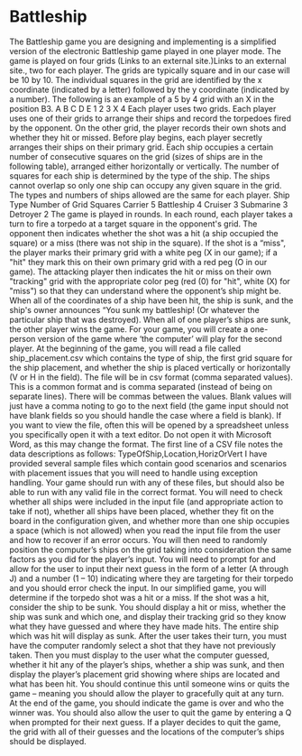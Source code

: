 # Battleship
The Battleship game you are designing and implementing is a simplified version of the electronic Battleship game played in one player mode.     The game is played on four grids (Links to an external site.)Links to an external site., two for each player. The grids are typically square and in our case will be 10 by 10.  The individual squares in the grid are identified by the x coordinate (indicated by a letter) followed by the y coordinate (indicated by a number). The following is an example of a 5 by 4 grid with an X in the position B3.               A     B      C      D      E  1  2  3                X  4      Each player uses two grids.  Each player uses one of their grids to arrange their ships and record the torpedoes fired by the opponent. On the other grid, the player records their own shots and whether they hit or missed.   Before play begins, each player secretly arranges their ships on their primary grid. Each ship occupies a certain number of consecutive squares on the grid (sizes of ships are in the following table), arranged either horizontally or vertically. The number of squares for each ship is determined by the type of the ship. The ships cannot overlap so only one ship can occupy any given square in the grid.  The types and numbers of ships allowed are the same for each player.     Ship Type  Number of Grid Squares  Carrier  5  Battleship  4  Cruiser  3  Submarine  3  Detroyer  2     The game is played in rounds. In each round, each player takes a turn to fire a torpedo at a target square in the opponent's grid. The opponent then indicates whether the shot was a hit (a ship occupied the square) or a miss (there was not ship in the square).  If the shot is a “miss", the player marks their primary grid with a white peg (X in our game); if a "hit" they mark this on their own primary grid with a red peg (O in our game). The attacking player then indicates the hit or miss on their own "tracking" grid with the appropriate color peg (red (0) for "hit", white (X) for "miss") so that they can understand where the opponent’s ship might be.     When all of the coordinates of a ship have been hit, the ship is sunk, and the ship's owner announces “You sunk my battleship! (Or whatever the particular ship that was destroyed). When all of one player’s ships are sunk, the other player wins the game.     For your game, you will create a one-person version of the game where ‘the computer’ will play for the second player.      At the beginning of the game, you will read a file called ship_placement.csv which contains the type of ship, the first grid square for the ship placement, and whether the ship is placed vertically or horizontally (V or H in the field).  The file will be in csv format (comma separated values).  This is a common format and is comma separated (instead of being on separate lines).  There will be commas between the values.  Blank values will just have a comma noting to go to the next field (the game input should not have blank fields so you should handle the case where a field is blank).   If you want to view the file, often this will be opened by a spreadsheet unless you specifically open it with a text editor.  Do not open it with Microsoft Word, as this may change the format.  The first line of a CSV file notes the data descriptions as follows:  TypeOfShip,Location,HorizOrVert     I have provided several sample files which contain good scenarios and scenarios with placement issues that you will need to handle using exception handling.  Your game should run with any of these files, but should also be able to run with any valid file in the correct format.  You will need to check whether all ships were included in the input file (and appropriate action to take if not), whether all ships have been placed, whether they fit on the board in the configuration given, and whether more than one ship occupies a space (which is not allowed) when you read the input file from the user and how to recover if an error occurs.     You will then need to randomly position the computer’s ships on the grid taking into consideration the same factors as you did for the player’s input.     You will need to prompt for and allow for the user to input their next guess in the form of a letter (A through J) and a number (1 – 10) indicating where they are targeting for their torpedo and you should error check the input.  In our simplified game, you will determine if the torpedo shot was a hit or a miss.  If the shot was a hit, consider the ship to be sunk. You should display a hit or miss, whether the ship was sunk and which one, and display their tracking grid so they know what they have guessed and where they have made hits.  The entire ship which was hit will display as sunk.      After the user takes their turn, you must have the computer randomly select a shot that they have not previously taken.  Then you must display to the user what the computer guessed, whether it hit any of the player’s ships, whether a ship was sunk, and then display the player’s placement grid showing where ships are located and what has been hit.     You should continue this until someone wins or quits the game – meaning you should allow the player to gracefully quit at any turn.     At the end of the game, you should indicate the game is over and who the winner was.  You should also allow the user to quit the game by entering a Q when prompted for their next guess. If a player decides to quit the game, the grid with all of their guesses and the locations of the computer’s ships should be displayed.
